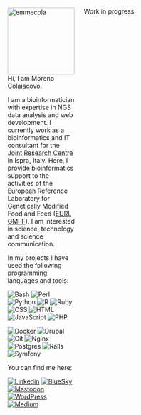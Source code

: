 <div style="display: flex;">
  <div style="width: 30%; padding: 10px;">
    <img src="https://emmecola.github.io/emmecola.jpg" alt="emmecola" width="150" align="left">

Hi, I am Moreno Colaiacovo.

I am a bioinformatician with expertise in NGS data analysis and web development. I currently work as a bioinformatics and IT consultant for the [Joint Research Centre](https://joint-research-centre.ec.europa.eu/index_en) in Ispra, Italy. Here, I provide bioinformatics support to the activities of the European Reference Laboratory for Genetically Modified Food and Feed ([EURL GMFF](https://gmo-crl.jrc.ec.europa.eu/)). I am interested in science, technology and science communication.

In my projects I have used the following programming languages and tools:

![Bash](https://img.shields.io/badge/Bash-4EAA25?logo=gnubash&logoColor=fff)
![Perl](https://img.shields.io/badge/Perl-%2339457E.svg?logo=perl&logoColor=fff)
![Python](https://img.shields.io/badge/Python-3776AB?logo=python&logoColor=fff)
![R](https://img.shields.io/badge/R-%23276DC3.svg?logo=r&logoColor=fff)
![Ruby](https://img.shields.io/badge/Ruby-%23CC342D.svg?&logo=ruby&logoColor=fff)
![CSS](https://img.shields.io/badge/CSS-1572B6?logo=css3&logoColor=fff)
![HTML](https://img.shields.io/badge/HTML-%23E34F26.svg?logo=html5&logoColor=fff)
![JavaScript](https://img.shields.io/badge/JavaScript-F7DF1E?logo=javascript&logoColor=fff)
![PHP](https://img.shields.io/badge/php-%23777BB4.svg?&logo=php&logoColor=fff)

![Docker](https://img.shields.io/badge/Docker-2496ED?logo=docker&logoColor=fff)
![Drupal](https://img.shields.io/badge/drupal-%230678BE.svg?logo=drupal&logoColor=fff)
![Git](https://img.shields.io/badge/Git-F05032?logo=git&logoColor=fff)
![Nginx](https://img.shields.io/badge/nginx-%23009639.svg?logo=nginx&logoColor=fff)
![Postgres](https://img.shields.io/badge/Postgres-%23316192.svg?logo=postgresql&logoColor=fff)
![Rails](https://img.shields.io/badge/Rails-%23CC0000.svg?logo=ruby-on-rails&logoColor=fff)
![Symfony](https://img.shields.io/badge/Symfony-black?logo=symfony&logoColor=fff)

You can find me here:

[![Linkedin](https://img.shields.io/badge/LinkedIn-0077B5?&logo=linkedin&logoColor=white)](https://www.linkedin.com/in/colaiacovo/)
[![BlueSky](https://img.shields.io/badge/Bluesky-1DA1F2?logo=Bluesky&logoColor=white)](https://bsky.app/profile/emmecola.bsky.app)
[![Mastodon](https://img.shields.io/badge/Mastodon-6364FF?logo=mastodon&logoColor=fff)](https://mastodon.uno/@emmecola)
[![WordPress](https://img.shields.io/badge/WordPress-%2321759B.svg?logo=wordpress&logoColor=white)](https://mygenomix.wordpress.com)
[![Medium](https://img.shields.io/badge/Medium-black?logo=medium&logoColor=white)](https://mygenomix.medium.com/)
    
  </div>
  <div style="padding: 10px;">
    Work in progress
  </div>

</div>

